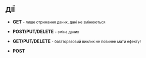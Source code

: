 ## ДІЇ

- **GET**      	<small> - лише отримання даних, дані не змінюються</small>

- **POST/PUT/DELETE**     	<small> - зміна даних</small>

- **GET/PUT/DELETE**      	<small> - багаторазовий виклик не повинен мати ефекту!</small>

- **POST**

